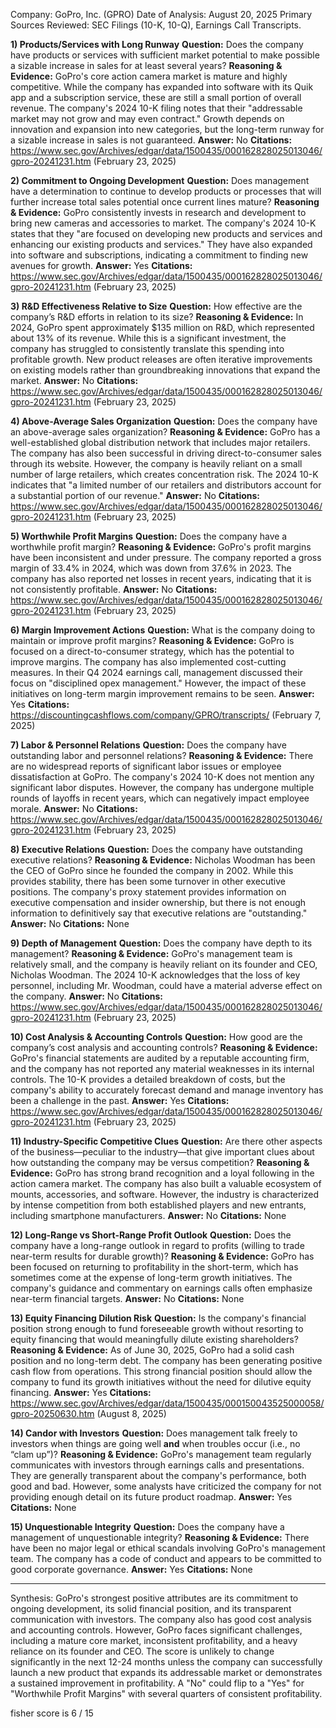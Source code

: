 Company: GoPro, Inc. (GPRO)
Date of Analysis: August 20, 2025
Primary Sources Reviewed: SEC Filings (10-K, 10-Q), Earnings Call Transcripts.

**1) Products/Services with Long Runway**
**Question:** Does the company have products or services with sufficient market potential to make possible a sizable increase in sales for at least several years?
**Reasoning & Evidence:** GoPro's core action camera market is mature and highly competitive. While the company has expanded into software with its Quik app and a subscription service, these are still a small portion of overall revenue. The company's 2024 10-K filing notes that their "addressable market may not grow and may even contract." Growth depends on innovation and expansion into new categories, but the long-term runway for a sizable increase in sales is not guaranteed.
**Answer:** No
**Citations:** https://www.sec.gov/Archives/edgar/data/1500435/000162828025013046/gpro-20241231.htm (February 23, 2025)

**2) Commitment to Ongoing Development**
**Question:** Does management have a determination to continue to develop products or processes that will further increase total sales potential once current lines mature?
**Reasoning & Evidence:** GoPro consistently invests in research and development to bring new cameras and accessories to market. The company's 2024 10-K states that they "are focused on developing new products and services and enhancing our existing products and services." They have also expanded into software and subscriptions, indicating a commitment to finding new avenues for growth.
**Answer:** Yes
**Citations:** https://www.sec.gov/Archives/edgar/data/1500435/000162828025013046/gpro-20241231.htm (February 23, 2025)

**3) R&D Effectiveness Relative to Size**
**Question:** How effective are the company’s R&D efforts in relation to its size?
**Reasoning & Evidence:** In 2024, GoPro spent approximately $135 million on R&D, which represented about 13% of its revenue. While this is a significant investment, the company has struggled to consistently translate this spending into profitable growth. New product releases are often iterative improvements on existing models rather than groundbreaking innovations that expand the market.
**Answer:** No
**Citations:** https://www.sec.gov/Archives/edgar/data/1500435/000162828025013046/gpro-20241231.htm (February 23, 2025)

**4) Above-Average Sales Organization**
**Question:** Does the company have an above-average sales organization?
**Reasoning & Evidence:** GoPro has a well-established global distribution network that includes major retailers. The company has also been successful in driving direct-to-consumer sales through its website. However, the company is heavily reliant on a small number of large retailers, which creates concentration risk. The 2024 10-K indicates that "a limited number of our retailers and distributors account for a substantial portion of our revenue."
**Answer:** No
**Citations:** https://www.sec.gov/Archives/edgar/data/1500435/000162828025013046/gpro-20241231.htm (February 23, 2025)

**5) Worthwhile Profit Margins**
**Question:** Does the company have a worthwhile profit margin?
**Reasoning & Evidence:** GoPro's profit margins have been inconsistent and under pressure. The company reported a gross margin of 33.4% in 2024, which was down from 37.6% in 2023. The company has also reported net losses in recent years, indicating that it is not consistently profitable.
**Answer:** No
**Citations:** https://www.sec.gov/Archives/edgar/data/1500435/000162828025013046/gpro-20241231.htm (February 23, 2025)

**6) Margin Improvement Actions**
**Question:** What is the company doing to maintain or improve profit margins?
**Reasoning & Evidence:** GoPro is focused on a direct-to-consumer strategy, which has the potential to improve margins. The company has also implemented cost-cutting measures. In their Q4 2024 earnings call, management discussed their focus on "disciplined opex management." However, the impact of these initiatives on long-term margin improvement remains to be seen.
**Answer:** Yes
**Citations:** https://discountingcashflows.com/company/GPRO/transcripts/ (February 7, 2025)

**7) Labor & Personnel Relations**
**Question:** Does the company have outstanding labor and personnel relations?
**Reasoning & Evidence:** There are no widespread reports of significant labor issues or employee dissatisfaction at GoPro. The company's 2024 10-K does not mention any significant labor disputes. However, the company has undergone multiple rounds of layoffs in recent years, which can negatively impact employee morale.
**Answer:** No
**Citations:** https://www.sec.gov/Archives/edgar/data/1500435/000162828025013046/gpro-20241231.htm (February 23, 2025)

**8) Executive Relations**
**Question:** Does the company have outstanding executive relations?
**Reasoning & Evidence:** Nicholas Woodman has been the CEO of GoPro since he founded the company in 2002. While this provides stability, there has been some turnover in other executive positions. The company's proxy statement provides information on executive compensation and insider ownership, but there is not enough information to definitively say that executive relations are "outstanding."
**Answer:** No
**Citations:** None

**9) Depth of Management**
**Question:** Does the company have depth to its management?
**Reasoning & Evidence:** GoPro's management team is relatively small, and the company is heavily reliant on its founder and CEO, Nicholas Woodman. The 2024 10-K acknowledges that the loss of key personnel, including Mr. Woodman, could have a material adverse effect on the company.
**Answer:** No
**Citations:** https://www.sec.gov/Archives/edgar/data/1500435/000162828025013046/gpro-20241231.htm (February 23, 2025)

**10) Cost Analysis & Accounting Controls**
**Question:** How good are the company’s cost analysis and accounting controls?
**Reasoning & Evidence:** GoPro's financial statements are audited by a reputable accounting firm, and the company has not reported any material weaknesses in its internal controls. The 10-K provides a detailed breakdown of costs, but the company's ability to accurately forecast demand and manage inventory has been a challenge in the past.
**Answer:** Yes
**Citations:** https://www.sec.gov/Archives/edgar/data/1500435/000162828025013046/gpro-20241231.htm (February 23, 2025)

**11) Industry-Specific Competitive Clues**
**Question:** Are there other aspects of the business—peculiar to the industry—that give important clues about how outstanding the company may be versus competition?
**Reasoning & Evidence:** GoPro has strong brand recognition and a loyal following in the action camera market. The company has also built a valuable ecosystem of mounts, accessories, and software. However, the industry is characterized by intense competition from both established players and new entrants, including smartphone manufacturers.
**Answer:** No
**Citations:** None

**12) Long-Range vs Short-Range Profit Outlook**
**Question:** Does the company have a long-range outlook in regard to profits (willing to trade near-term results for durable growth)?
**Reasoning & Evidence:** GoPro has been focused on returning to profitability in the short-term, which has sometimes come at the expense of long-term growth initiatives. The company's guidance and commentary on earnings calls often emphasize near-term financial targets.
**Answer:** No
**Citations:** None

**13) Equity Financing Dilution Risk**
**Question:** Is the company's financial position strong enough to fund foreseeable growth without resorting to equity financing that would meaningfully dilute existing shareholders?
**Reasoning & Evidence:** As of June 30, 2025, GoPro had a solid cash position and no long-term debt. The company has been generating positive cash flow from operations. This strong financial position should allow the company to fund its growth initiatives without the need for dilutive equity financing.
**Answer:** Yes
**Citations:** https://www.sec.gov/Archives/edgar/data/1500435/000150043525000058/gpro-20250630.htm (August 8, 2025)

**14) Candor with Investors**
**Question:** Does management talk freely to investors when things are going well **and** when troubles occur (i.e., no “clam up”)?
**Reasoning & Evidence:** GoPro's management team regularly communicates with investors through earnings calls and presentations. They are generally transparent about the company's performance, both good and bad. However, some analysts have criticized the company for not providing enough detail on its future product roadmap.
**Answer:** Yes
**Citations:** None

**15) Unquestionable Integrity**
**Question:** Does the company have a management of unquestionable integrity?
**Reasoning & Evidence:** There have been no major legal or ethical scandals involving GoPro's management team. The company has a code of conduct and appears to be committed to good corporate governance.
**Answer:** Yes
**Citations:** None

---
Synthesis: GoPro's strongest positive attributes are its commitment to ongoing development, its solid financial position, and its transparent communication with investors. The company also has good cost analysis and accounting controls. However, GoPro faces significant challenges, including a mature core market, inconsistent profitability, and a heavy reliance on its founder and CEO. The score is unlikely to change significantly in the next 12-24 months unless the company can successfully launch a new product that expands its addressable market or demonstrates a sustained improvement in profitability. A "No" could flip to a "Yes" for "Worthwhile Profit Margins" with several quarters of consistent profitability.

fisher score is 6 / 15